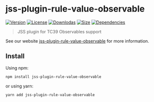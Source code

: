# jss-plugin-rule-value-observable

[![Version](https://img.shields.io/npm/v/jss-plugin-rule-value-observable.svg?style=flat)](https://npmjs.org/package/jss-plugin-rule-value-observable)
[![License](https://img.shields.io/npm/l/jss-plugin-rule-value-observable.svg?style=flat)](https://github.com/cssinjs/jss/blob/master/LICENSE)
[![Downlodas](https://img.shields.io/npm/dm/jss-plugin-rule-value-observable.svg?style=flat)](https://npmjs.org/package/jss-plugin-rule-value-observable)
[![Size](https://img.shields.io/bundlephobia/minzip/jss-plugin-rule-value-observable.svg?style=flat)](https://npmjs.org/package/jss-plugin-rule-value-observable)
[![Dependencies](https://img.shields.io/david/cssinjs/jss.svg?path=packages%2Fjss-plugin-rule-value-observable&style=flat)](https://npmjs.org/package/jss-plugin-rule-value-observable)

> JSS plugin for TC39 Observables support

See our website [jss-plugin-rule-value-observable](https://cssinjs.org/jss-plugin-rule-value-observable?v=v10.6.1-mail-jss-int.1) for more information.

## Install

Using npm:

```sh
npm install jss-plugin-rule-value-observable
```

or using yarn:

```sh
yarn add jss-plugin-rule-value-observable
```
